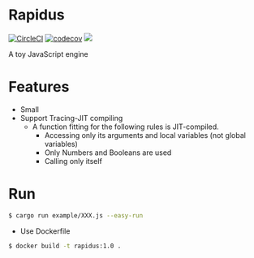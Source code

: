 # Rapidus

[![CircleCI](https://circleci.com/gh/maekawatoshiki/rapidus.svg?style=shield)](https://circleci.com/gh/maekawatoshiki/rapidus)
[![codecov](https://codecov.io/gh/maekawatoshiki/rapidus/branch/master/graph/badge.svg)](https://codecov.io/gh/maekawatoshiki/rapidus)
[![](http://img.shields.io/badge/license-MIT-blue.svg)](./LICENSE)

A toy JavaScript engine

# Features 

- Small
- Support Tracing-JIT compiling 
  - A function fitting for the following rules is JIT-compiled. 
    - Accessing only its arguments and local variables (not global variables) 
    - Only Numbers and Booleans are used
    - Calling only itself

# Run

```sh
$ cargo run example/XXX.js --easy-run
```

- Use Dockerfile

```sh
$ docker build -t rapidus:1.0 .
```
